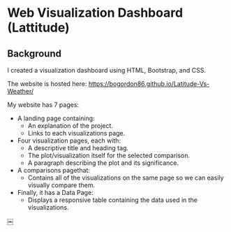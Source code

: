 # Web Visualization Dashboard (Lattitude)

## Background

I created a visualization dashboard using HTML, Bootstrap, and CSS.

The website is hosted here: https://bogordon86.github.io/Latitude-Vs-Weather/

My website has 7 pages:

* A landing page containing:
  * An explanation of the project.
  * Links to each visualizations page.
* Four visualization pages, each with:
  * A descriptive title and heading tag.
  * The plot/visualization itself for the selected comparison.
  * A paragraph describing the plot and its significance.
* A comparisons pagethat:
  * Contains all of the visualizations on the same page so we can easily visually compare them.
* Finally, it has a Data Page:
  * Displays a responsive table containing the data used in the visualizations.





￼

